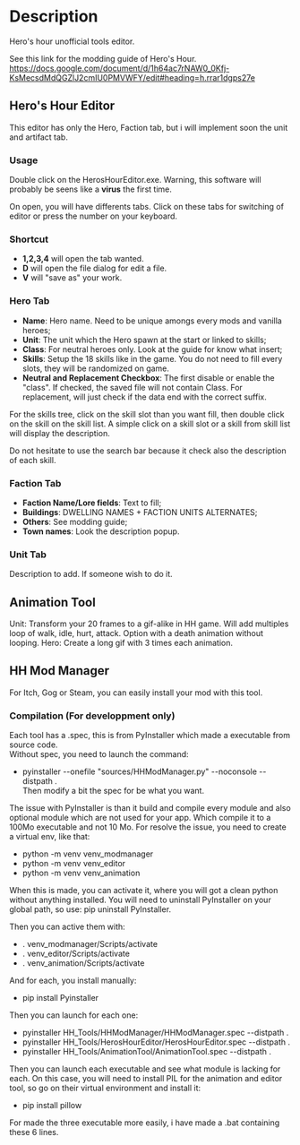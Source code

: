 # Description
<p>
Hero's hour unofficial tools editor.
</p>

See this link for the modding guide of Hero's Hour.
https://docs.google.com/document/d/1h64ac7rNAW0_0Kfj-KsMecsdMdQGZlJ2cmIU0PMVWFY/edit#heading=h.rrar1dgps27e

## Hero's Hour Editor

This editor has only the Hero, Faction tab, but i will implement soon the unit and artifact tab.

### Usage

Double click on the HerosHourEditor.exe. Warning, this software will probably be seens like a **virus** the first time.</br>

On open, you will have differents tabs. Click on these tabs for switching of editor or press the number on your keyboard.

### Shortcut

* **1,2,3,4** will open the tab wanted.
* **D** will open the file dialog for edit a file.
* **V** will "save as" your work.


### Hero Tab
 * **Name**: Hero name. Need to be unique amongs every mods and vanilla heroes;
 * **Unit**: The unit which the Hero spawn at the start or linked to skills;
 * **Class**: For neutral heroes only. Look at the guide for know what insert;
 * **Skills**: Setup the 18 skills like in the game. You do not need to fill every slots, they will be randomized on game.
 * **Neutral and Replacement Checkbox**: The first disable or enable the "class". If checked, the saved file will not contain Class. For replacement, will just check if the data end with the correct suffix.

 For the skills tree, click on the skill slot than you want fill, then double click on the skill on the skill list. A simple click on a skill slot or a skill from skill list will display the description.

 Do not hesitate to use the search bar because it check also the description of each skill.

### Faction Tab
  * **Faction Name/Lore fields**: Text to fill;
  * **Buildings**: DWELLING NAMES + FACTION UNITS ALTERNATES;
  * **Others**: See modding guide;
  * **Town names**: Look the description popup.

### Unit Tab
Description to add. If someone wish to do it.

## Animation Tool
Unit:
Transform your 20 frames to a gif-alike in HH game. Will add multiples loop of walk, idle, hurt, attack.
Option with a death animation without looping.
Hero:
Create a long gif with 3 times each animation.

## HH Mod Manager
For Itch, Gog or Steam, you can easily install your mod with this tool.



### Compilation (For developpment only)

Each tool has a .spec, this is from PyInstaller which made a executable from source code.</br>
Without spec, you need to launch the command:</br>
* pyinstaller --onefile "sources/HHModManager.py"  --noconsole --distpath .</br>
Then modify a bit the spec for be what you want.</br>

The issue with PyInstaller is than it build and compile every module and also optional module which are not used for your app. Which compile it to a 100Mo executable and not 10 Mo.
For resolve the issue, you need to create a virtual env, like that:
* python -m venv venv_modmanager
* python -m venv venv_editor
* python -m venv venv_animation

When this is made, you can activate it, where you will got a clean python without anything installed. You will need to uninstall PyInstaller on your global path, so use: pip uninstall PyInstaller.

Then you can active them with:
* . venv_modmanager/Scripts/activate
* . venv_editor/Scripts/activate
* . venv_animation/Scripts/activate

And for each, you install manually:
* pip install Pyinstaller

Then you can launch for each one:
* pyinstaller HH_Tools/HHModManager/HHModManager.spec --distpath .
* pyinstaller HH_Tools/HerosHourEditor/HerosHourEditor.spec --distpath .
* pyinstaller HH_Tools/AnimationTool/AnimationTool.spec --distpath .

Then you can launch each executable and see what module is lacking for each.
On this case, you will need to install PIL for the animation and editor tool, so go on their virtual environment and install it:
* pip install pillow


For made the three executable more easily, i have made a .bat containing these 6 lines.
